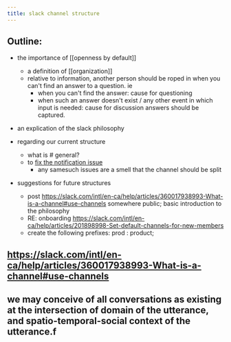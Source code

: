 ```yaml
---
title: slack channel structure
---
```


## Outline:

- the importance of [[openness by default]]
  - a definition of [[organization]]
  - relative to information, 
    another person should be roped in when you can't find an answer to a question. ie
    - when you can't find the answer:
      cause for questioning
    - when such an answer doesn't exist / any other event in which input is needed:
      cause for discussion
    answers should be captured.

- an explication of the slack philosophy

- regarding our current structure
  - what is # general?
  - to [fix the notification issue](https://slack.com/intl/en-ca/help/articles/201355156-Configure-your-Slack-notifications#channel-specific-group-dm-notifications)
    - any samesuch issues are a smell that the channel should be split

- suggestions for future structures
  - post https://slack.com/intl/en-ca/help/articles/360017938993-What-is-a-channel#use-channels somewhere public; basic introduction to the philosophy
  - RE: onboarding https://slack.com/intl/en-ca/help/articles/201898998-Set-default-channels-for-new-members
  - create the following prefixes: 
    prod
    : product;
## https://slack.com/intl/en-ca/help/articles/360017938993-What-is-a-channel#use-channels
## we may conceive of all conversations as existing at the intersection of domain of the utterance, and spatio-temporal-social context of the utterance.f
